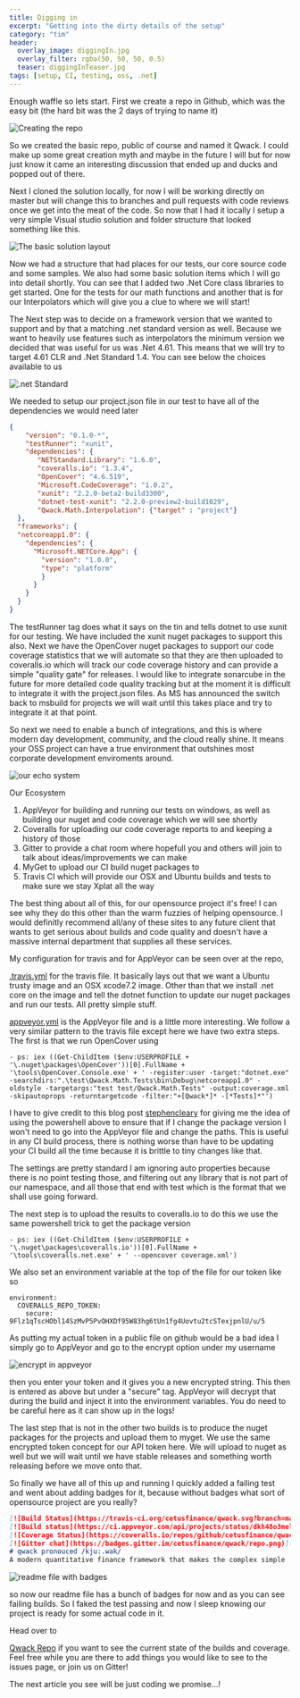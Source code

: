 ```yaml
---
title: Digging in
excerpt: "Getting into the dirty details of the setup"
category: "tim"
header:
  overlay_image: diggingIn.jpg
  overlay_filter: rgba(50, 50, 50, 0.5)
  teaser: diggingInTeaser.jpg
tags: [setup, CI, testing, oss, .net]
---
```


Enough waffle so lets start. First we create a repo in Github, which was the easy bit (the hard bit was the 2 days of trying to name it)

![Creating the repo](/images/diggingIn/CreateRepo.jpg)

So we created the basic repo, public of course and named it Qwack. I could make up some great creation myth and maybe in the future I will but for now 
just know it came an interesting discussion that ended up and ducks and popped out of there.

Next I cloned the solution locally, for now I will be working directly on master but will change this to branches and pull requests with code reviews 
once we get into the meat of the code. So now that I had it locally I setup a very simple Visual studio solution and folder structure that looked
something like this.

![The basic solution layout](/images/diggingIn/basicsolution.png)

Now we had a structure that had places for our tests, our core source code and some samples. We also had some basic solution items which
I will go into detail shortly. You can see that I added two .Net Core class libraries to get started. One for the tests for our math
functions and another that is for our Interpolators which will give you a clue to where we will start!

The Next step was to decide on a framework version that we wanted to support and by that a matching .net standard version as well.
Because we want to heavily use features such as interpolators the minimum version we decided that was useful for us was .Net 4.61.
This means that we will try to target 4.61 CLR and .Net Standard 1.4. You can see below the choices available to us

![.net Standard](/images/diggingIn/netstandard.png)

We needed to setup our project.json file in our test to have all of the dependencies we would need later

``` Json
{
    "version": "0.1.0-*",
    "testRunner": "xunit",
    "dependencies": {
       "NETStandard.Library": "1.6.0",
       "coveralls.io": "1.3.4",
       "OpenCover": "4.6.519",
       "Microsoft.CodeCoverage": "1.0.2",
       "xunit": "2.2.0-beta2-build3300",
       "dotnet-test-xunit": "2.2.0-preview2-build1029",
       "Qwack.Math.Interpolation": {"target" : "project"}
  },
  "frameworks": {
  "netcoreapp1.0": {
    "dependencies": {
      "Microsoft.NETCore.App": {
        "version": "1.0.0",
        "type": "platform"
        }
      }
    }
  }
}
```

The testRunner tag does what it says on the tin and tells dotnet to use xunit for our testing. We have included the xunit nuget packages to support this also.
Next we have the OpenCover nuget packages to support our code coverage statistics that we will automate so that they are then uploaded to coveralls.io
which will track our code coverage history and can provide a simple "quality gate" for releases. I would like to integrate sonarcube in the future for
more detailed code quality tracking but at the moment it is difficult to integrate it with the project.json files. As MS has announced the switch back to
msbuild for projects we will wait until this takes place and try to integrate it at that point.

So next we need to enable a bunch of integrations, and this is where modern day development, community, and the cloud really shine.
It means your OSS project can have a true environment that outshines most corporate development enviroments around.

![our echo system](/images/diggingIn/ecosystem.png)

Our Ecosystem

1. AppVeyor for building and running our tests on windows, as well as building our nuget and code coverage which we will see shortly
2. Coveralls for uploading our code coverage reports to and keeping a history of those
3. Gitter to provide a chat room where hopefull you and others will join to talk about ideas/improvements we can make
4. MyGet to upload our CI build nuget packages to
5. Travis CI which will provide our OSX and Ubuntu builds and tests to make sure we stay Xplat all the way

The best thing about all of this, for our opensource project it's free! I can see why they do this other than the warm fuzzies of helping opensource.
I would definitly recommend all/any of these sites to any future client that wants to get serious about builds and code quality and doesn't have a massive
internal department that supplies all these services.

My configuration for travis and for AppVeyor can be seen over at the repo,

[.travis.yml](https://github.com/cetusfinance/qwack/blob/master/.travis.yml) for the travis file.
It basically lays out that we want a Ubuntu trusty image and an OSX xcode7.2 image.
Other than that we install .net core on the image and tell the dotnet function to update our nuget packages and run our tests. All pretty simple stuff.

[appveyor.yml](https://github.com/cetusfinance/qwack/blob/master/appveyor.yml) is the AppVeyor file and is a little more interesting.
We follow a very similar pattern to the travis file except here we have two extra steps. The first is that we run OpenCover using

```
- ps: iex ((Get-ChildItem ($env:USERPROFILE + '\.nuget\packages\OpenCover'))[0].FullName + '\tools\OpenCover.Console.exe' + ' -register:user -target:"dotnet.exe" -searchdirs:".\test\Qwack.Math.Tests\bin\Debug\netcoreapp1.0" -oldstyle -targetargs:"test test/Qwack.Math.Tests" -output:coverage.xml -skipautoprops -returntargetcode -filter:"+[Qwack*]* -[*Tests]*"')
```

I have to give credit to this blog post [stephencleary](http://blog.stephencleary.com/2015/03/continuous-integration-code-coverage-open-source-net-coreclr-projects.html) 
for giving me the idea of using the powershell above to ensure that if I change the package version I won't need to go into the AppVeyor 
file and change the paths. This is useful in any CI build process, there is nothing worse than have to be updating your CI build all the time because
it is brittle to tiny changes like that.

The settings are pretty standard I am ignoring auto properties because there is no point testing those, and filtering out any library that is not part
of our namespace, and all those that end with test which is the format that we shall use going forward.

The next step is to upload the results to coveralls.io to do this we use the same powershell trick to get the package version

```
- ps: iex ((Get-ChildItem ($env:USERPROFILE + '\.nuget\packages\coveralls.io'))[0].FullName + '\tools\coveralls.net.exe' + ' --opencover coverage.xml')
```

We also set an environment variable at the top of the file for our token like so

```
environment:
  COVERALLS_REPO_TOKEN:
    secure: 9Flz1qTscHObl14SzMvP5PvOHXDf95W83hg6tUn1fg4Uovtu2tcSTexjpnlU/u/5
``` 

As putting my actual token in a public file on github would be a bad idea I simply go to AppVeyor and go to the encrypt option under my username

![encrypt in appveyor](/images/diggingIn/encrypt.png)

then you enter your token and it gives you a new encrypted string. This then is entered as above but under a "secure" tag. AppVeyor will decrypt
that during the build and inject it into the environment variables. You do need to be careful here as it can show up in the logs!

The last step that is not in the other two builds is to produce the nuget packages for the projects and upload them to myget. We use the same
encrypted token concept for our API token here. We will upload to nuget as well but we will wait until we have stable releases and something worth
releasing before we move onto that.

So finally we have all of this up and running I quickly added a failing test and went about adding badges for it, because without badges what sort
of opensource project are you really?

``` markdown
[![Build Status](https://travis-ci.org/cetusfinance/qwack.svg?branch=master)](https://travis-ci.org/cetusfinance/qwack)
[![Build status](https://ci.appveyor.com/api/projects/status/dkh48o3mel1bkvv0/branch/master?svg=true)](https://ci.appveyor.com/project/Drawaes/qwack/branch/master)
[![Coverage Status](https://coveralls.io/repos/github/cetusfinance/qwack/badge.svg?branch=master)](https://coveralls.io/github/cetusfinance/qwack?branch=master)
[![Gitter chat](https://badges.gitter.im/cetusfinance/qwack/repo.png)](https://gitter.im/cetusfinance/qwack)
# qwack pronouced /kju:.wak/
A modern quantitative finance framework that makes the complex simple
```

![readme file with badges](/images/diggingIn/readme.png)

so now our readme file has a bunch of badges for now and as you can see failing builds. So I faked the test passing and now I sleep knowing our project
is ready for some actual code in it.

Head over to 

[Qwack Repo](https://github.com/cetusfinance/qwack) if you want to see the current state of the builds and coverage. Feel free while you are there to add things
you would like to see to the issues page, or join us on Gitter!

The next article you see will be just coding we promise...!


